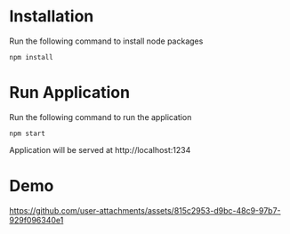 # Installation
Run the following command to install node packages
```
npm install
```

# Run Application
Run the following command to run the application
```
npm start
```

Application will be served at http://localhost:1234

# Demo

https://github.com/user-attachments/assets/815c2953-d9bc-48c9-97b7-929f096340e1


